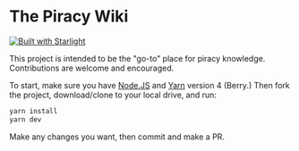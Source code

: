 # The Piracy Wiki

[![Built with Starlight](https://astro.badg.es/v2/built-with-starlight/tiny.svg)](https://starlight.astro.build)

This project is intended to be the "go-to" place for piracy knowledge. Contributions are welcome and encouraged.

To start, make sure you have [Node.JS](https://nodejs.org/en) and [Yarn](https://yarnpkg.com/getting-started/install) version 4 (Berry.) Then fork the project, download/clone to your local drive, and run:

```sh
yarn install
yarn dev
```

Make any changes you want, then commit and make a PR.